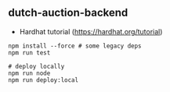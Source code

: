 ## dutch-auction-backend

- Hardhat tutorial (https://hardhat.org/tutorial)

```
npm install --force # some legacy deps
npm run test

# deploy locally
npm run node
npm run deploy:local
```
